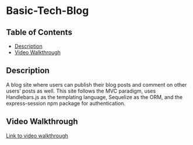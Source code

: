 # Basic-Tech-Blog

## Table of Contents
* [Description](#description)
* [Video Walkthrough](#video-walkthrough)

## Description
A blog site where users can publish their blog posts and comment on other users’ posts as well. This site follows the MVC paradigm, uses Handlebars.js as the templating language, Sequelize as the ORM, and the express-session npm package for authentication.

## Video Walkthrough
[Link to video walkthrough](https://drive.google.com/file/d/1iyfYK0afRtyZlA8rIOsdnTYia4NhdN4d/view?usp=drive_link)